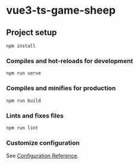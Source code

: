 # vue3-ts-game-sheep

<!-- 2023.1.5 写游戏，练手了，第一个游戏羊了个羊，并补全 -->

## Project setup

```
npm install
```

### Compiles and hot-reloads for development

```
npm run serve
```

### Compiles and minifies for production

```
npm run build
```

### Lints and fixes files

```
npm run lint
```

### Customize configuration

See [Configuration Reference](https://cli.vuejs.org/config/).
